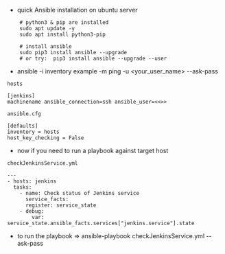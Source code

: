- quick Ansible installation on ubuntu server

```
    # python3 & pip are installed
    sudo apt update -y
    sudo apt install python3-pip
     
    # install ansible
    sudo pip3 install ansible --upgrade
    # or try:  pip3 install ansible --upgrade --user
 ```
 
- ansible -i inventory example -m ping -u <your_user_name> --ask-pass

```
hosts

[jenkins]
machinename ansible_connection=ssh ansible_user=<<>>

```

```
ansible.cfg

[defaults]
inventory = hosts
host_key_checking = False

```
- now if you need to run a playbook against target host
```
checkJenkinsService.yml

---
- hosts: jenkins
  tasks:
    - name: Check status of Jenkins service
      service_facts:
      register: service_state
    - debug:
        var: service_state.ansible_facts.services["jenkins.service"].state

```
- to run the playbook => ansible-playbook checkJenkinsService.yml --ask-pass
